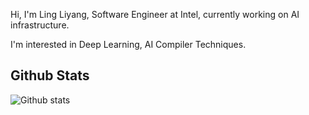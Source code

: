 
Hi, I'm Ling Liyang, Software Engineer at Intel, currently working on AI infrastructure.

I'm interested in Deep Learning, AI Compiler Techniques. 
<!--
**LiyangLingIntel/LiyangLingIntel** is a ✨ _special_ ✨ repository because its `README.md` (this file) appears on your GitHub profile.

Here are some ideas to get you started:

- 🔭 I’m currently working on ...
- 🌱 I’m currently learning ...
- 👯 I’m looking to collaborate on ...
- 🤔 I’m looking for help with ...
- 💬 Ask me about ...
- 📫 How to reach me: ...
- 😄 Pronouns: ...
- ⚡ Fun fact: ...
-->

## Github Stats 
![Github stats](https://github-readme-stats.vercel.app/api?username=LiyangLingIntel&show_icons=true&theme=graywhite)
